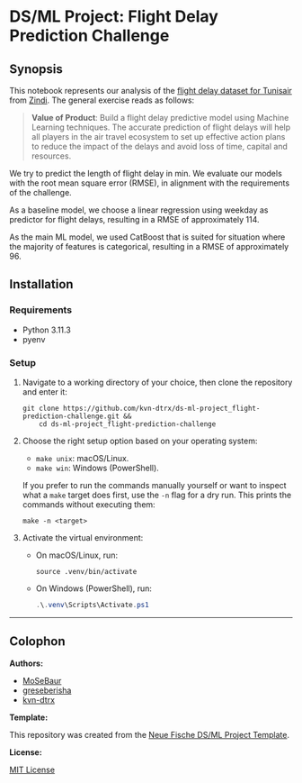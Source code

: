 # DS/ML Project: Flight Delay Prediction Challenge

## Synopsis

This notebook represents our analysis of the [flight delay dataset for Tunisair](https://zindi.africa/competitions/flight-delay-prediction-challenge) from [Zindi](https://zindi.africa). The general exercise reads as follows:

> **Value of Product**: Build a flight delay predictive model using Machine Learning techniques. The accurate prediction of flight delays will help all players in the air travel ecosystem to set up effective action plans to reduce the impact of the delays and avoid loss of time, capital and resources.

We try to predict the length of flight delay in $\mathrm{min}$. We evaluate our models with the root mean square error ($\mathrm{RMSE}$), in alignment with the requirements of the challenge.

As a baseline model, we choose a linear regression using weekday as predictor for flight delays, resulting in a $\mathrm{RMSE}$ of approximately $114$.

As the main ML model, we used CatBoost that is suited for situation where the majority of features is categorical, resulting in a $\mathrm{RMSE}$ of approximately $96$.

## Installation

### Requirements

- Python 3.11.3
- pyenv

### Setup

1. Navigate to a working directory of your choice, then clone the repository and enter it:

   ``` shell
   git clone https://github.com/kvn-dtrx/ds-ml-project_flight-prediction-challenge.git &&
       cd ds-ml-project_flight-prediction-challenge
   ```

2. Choose the right setup option based on your operating system:

   - `make unix`: macOS/Linux.
   - `make win`: Windows (PowerShell).

   If you prefer to run the commands manually yourself or want to inspect what a `make` target does first, use the `-n` flag for a dry run. This prints the commands without executing them:

   ``` shell
   make -n <target>
   ```

3. Activate the virtual environment:

   - On macOS/Linux, run:

     ```shell
     source .venv/bin/activate
     ```

   - On Windows (PowerShell), run:

     ``` powershell
     .\.venv\Scripts\Activate.ps1
     ```

---

## Colophon

**Authors:**

- [MoSeBaur](https://github.com/MoSeBaur)
- [greseberisha](https://github.com/greseberisha)
- [kvn-dtrx](https://github.com/kvn-dtrx)

**Template:**

This repository was created from the [Neue Fische DS/ML Project Template](https://github.com/neuefische/ds-ml-project-template).

**License:**

[MIT License](licence.txt)
